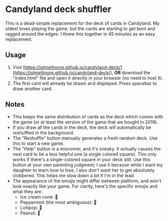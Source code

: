 # Candyland deck shuffler

This is a dead-simple replacement for the deck of cards in Candyland. My oldest loves playing the game, but the cards are starting to get bent and ragged around the edges. I threw this together in 45 minutes as an easy replacement.

## Usage

1. Visit [https://johnellmore.github.io/candyland-deck/](https://johnellmore.github.io/candyland-deck/), **OR** download the "index.html" file and open it directly in your browser (no need to host it).
2. The first card will already be drawn and displayed. Press spacebar to draw another card.

## Notes

- This keeps the same distribution of cards as the deck which comes with the game (or at least the version of the game that we bought in 2019).
- If you draw all the cards in the deck, the deck will automatically be reshuffled in the background.
- The "Reshuffle" button manually generates a fresh random deck. Use this to start a new game.
- The "Help" button is a misnomer, and it's sneaky. It actually causes the next card to be a less helpful one (a single colored square). This only works if there's a single-colored square in your deck still. Use this button at your own parenting judgment; I use it because while I want my daughter to learn how to lose, I also don't want her to get absolutely clobbered. This helps me slow down a bit if I'm in the lead.
- The appearance of the emojis might differ between platform, and won't look exactly like your game. For clarity, here's the specific emojis and what they are:
  - Ice cream cone: 🍨
  - Peppermint (the most ambiguous): 🍬
  - Lollipop: 🍭
  - Peanut: 🥜
